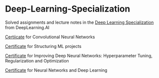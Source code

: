 # Deep-Learning-Specialization
Solved assignments and lecture notes in the [Deep Learning Specialization](https://www.coursera.org/specializations/deep-learning?utm_source=gg&utm_medium=sem&utm_campaign=17-DeepLearning-IN&utm_content=B2C&campaignid=6495527979&adgroupid=73202341370&device=c&keyword=deep%20learning%20specialization&matchtype=e&network=g&devicemodel=&adpostion=&creativeid=381790097712&hide_mobile_promo&gclid=Cj0KCQjwheyUBhD-ARIsAHJNM-OOp6SdniZ7ng746DEii5vcEBGZCXNem2LWOxmqB0LAIYDovzixXlUaAmrjEALw_wcB) from DeepLearning.AI

[Certiicate](https://www.coursera.org/account/accomplishments/verify/ZSAXRDQ3RPNP) for Convolutional Neural Networks

[Certificate](https://www.coursera.org/account/accomplishments/verify/RB7J4LHEWMDA) for Structuring ML projects

[Certificate](https://www.coursera.org/account/accomplishments/verify/2ETP2C2TK8D9) for Improving Deep Neural Networks: Hyperparameter Tuning, Regularization and Optimization

[Certificate](https://www.coursera.org/account/accomplishments/verify/WKQDUBENB266) for Neural Networks and Deep Learning

